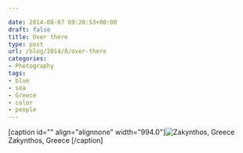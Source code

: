 ```yaml
---

date: 2014-08-07 09:20:53+00:00
draft: false
title: Over there
type: post
url: /blog/2014/8/over-there
categories:
- Photography
tags:
- blue
- sea
- Greece
- color
- people
---
```


[caption id="" align="alignnone" width="994.0"]![ Zakynthos, Greece ](/images/2014-08-07-20148over-there/image-asset.jpeg)
 Zakynthos, Greece [/caption]
